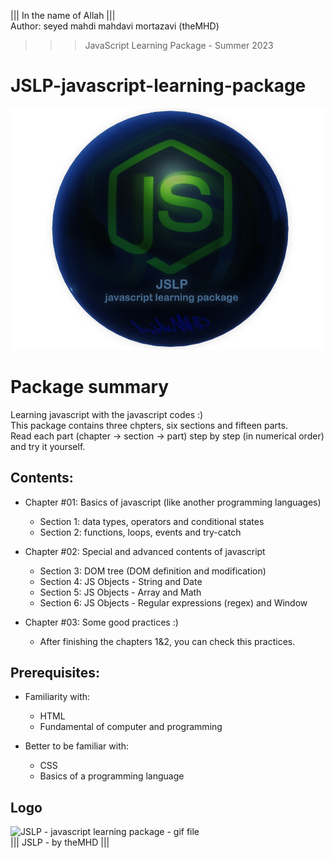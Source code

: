 ﻿||| In the name of Allah ||| <br/>
Author:  seyed mahdi mahdavi mortazavi (theMHD)
>>> JavaScript Learning Package - Summer 2023

# JSLP-javascript-learning-package
![JSLP - javascript learning package - png file](Logo/JSLPlogo.png)

# Package summary
Learning javascript with the javascript codes :) <br />
This package contains three chpters, six sections and fifteen parts. <br />
Read each part (chapter -> section -> part) step by step (in numerical order) and try it yourself.

## Contents:
- Chapter #01: Basics of javascript (like another programming languages)
  - Section 1: data types, operators and conditional states
  - Section 2: functions, loops, events and try-catch
  
- Chapter #02: Special and advanced contents of javascript
  - Section 3: DOM tree (DOM definition and modification)
  - Section 4: JS Objects - String and Date
  - Section 5: JS Objects - Array and Math
  - Section 6: JS Objects - Regular expressions (regex) and Window
  
- Chapter #03: Some good practices :)
  - After finishing the chapters 1&2, you can check this practices.

## Prerequisites:
  - Familiarity with:
      - HTML
      - Fundamental of computer and programming
        
  - Better to be familiar with:
      - CSS
      - Basics of a programming language

## Logo
![JSLP - javascript learning package - gif file](Logo/JSLPlogo.gif) <br />
||| JSLP - by theMHD |||
